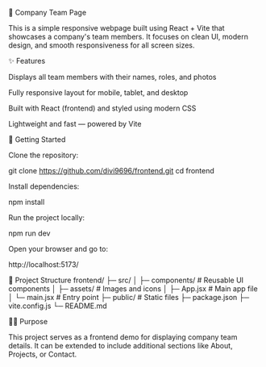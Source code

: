 🏢 Company Team Page

This is a simple responsive webpage built using React + Vite that showcases a company's team members.
It focuses on clean UI, modern design, and smooth responsiveness for all screen sizes.

✨ Features

Displays all team members with their names, roles, and photos

Fully responsive layout for mobile, tablet, and desktop

Built with React (frontend) and styled using modern CSS

Lightweight and fast — powered by Vite

🚀 Getting Started

Clone the repository:

git clone https://github.com/divi9696/frontend.git
cd frontend


Install dependencies:

npm install


Run the project locally:

npm run dev


Open your browser and go to:

http://localhost:5173/

📂 Project Structure
frontend/
├─ src/
│  ├─ components/     # Reusable UI components
│  ├─ assets/         # Images and icons
│  ├─ App.jsx         # Main app file
│  └─ main.jsx        # Entry point
├─ public/             # Static files
├─ package.json
├─ vite.config.js
└─ README.md

🧑‍💼 Purpose

This project serves as a frontend demo for displaying company team details.
It can be extended to include additional sections like About, Projects, or Contact.
